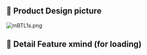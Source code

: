 ## 🚣 Product Design picture
![mBTL1s.png](https://s2.ax1x.com/2019/08/23/mBTL1s.png)

## 🚴 Detail Feature xmind  (for loading)